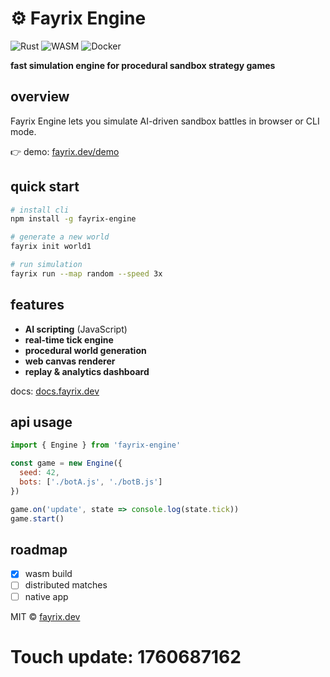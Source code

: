 # ⚙️ Fayrix Engine

![Rust](https://img.shields.io/badge/rust-1.76-orange)
![WASM](https://img.shields.io/badge/wasm-ready-blue)
![Docker](https://img.shields.io/badge/docker-supported-2496ED)

**fast simulation engine for procedural sandbox strategy games**

## overview

Fayrix Engine lets you simulate AI-driven sandbox battles in browser or CLI mode.

👉 demo: [fayrix.dev/demo](https://fayrix.dev/demo)

## quick start

```bash
# install cli
npm install -g fayrix-engine

# generate a new world
fayrix init world1

# run simulation
fayrix run --map random --speed 3x
```

## features

*  **AI scripting** (JavaScript)
*  **real-time tick engine**
*  **procedural world generation**
*  **web canvas renderer**
*  **replay & analytics dashboard**

docs: [docs.fayrix.dev](https://docs.fayrix.dev)

## api usage

```javascript
import { Engine } from 'fayrix-engine'

const game = new Engine({
  seed: 42,
  bots: ['./botA.js', './botB.js']
})

game.on('update', state => console.log(state.tick))
game.start()
```

## roadmap

* [x] wasm build
* [ ] distributed matches
* [ ] native app

MIT © [fayrix.dev](https://fayrix.dev)

# Touch update: 1760687162
